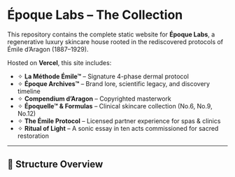 # Époque Labs – The Collection

This repository contains the complete static website for **Époque Labs**, a regenerative luxury skincare house rooted in the rediscovered protocols of Émile d’Aragon (1887–1929).

Hosted on **Vercel**, this site includes:

- ✧ **La Méthode Émile™** – Signature 4-phase dermal protocol  
- ✧ **Époque Archives™** – Brand lore, scientific legacy, and discovery timeline  
- ✧ **Compendium d’Aragon** – Copyrighted masterwork  
- ✧ **Époquelle™ & Formulas** – Clinical skincare collection (No.6, No.9, No.12)  
- ✧ **The Émile Protocol** – Licensed partner experience for spas & clinics  
- ✧ **Ritual of Light** – A sonic essay in ten acts commissioned for sacred restoration

---

## 📁 Structure Overview


